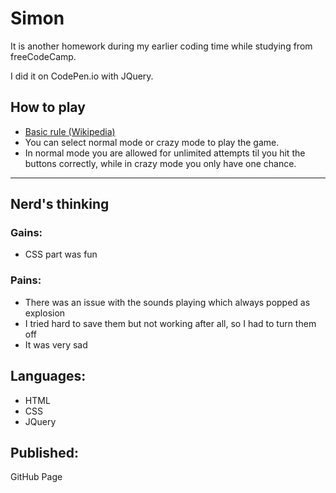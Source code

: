 # Simon
It is another homework during my earlier coding time while studying from freeCodeCamp. 

I did it on CodePen.io with JQuery. 

## How to play
- [Basic rule (Wikipedia)](https://en.wikipedia.org/wiki/Simon_(game))
- You can select normal mode or crazy mode to play the game. 
- In normal mode you are allowed for unlimited attempts til you hit the buttons correctly, while in crazy mode you only have one chance.

___
## Nerd's thinking
### Gains:
- CSS part was fun

### Pains:
- There was an issue with the sounds playing which always popped as explosion
- I tried hard to save them but not working after all, so I had to turn them off
- It was very sad

## Languages:
- HTML
- CSS
- JQuery

## Published:
GitHub Page